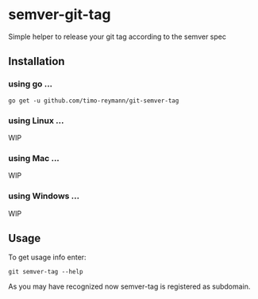 semver-git-tag
===

Simple helper to release your git tag according to the semver spec

## Installation
### using go ...

``go get -u github.com/timo-reymann/git-semver-tag``

### using Linux ...
WIP

### using Mac ...
WIP

### using Windows ...
WIP

## Usage
To get usage info enter:

`git semver-tag --help`

As you may have recognized now semver-tag is registered as subdomain.